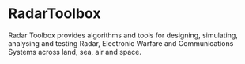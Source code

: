 # RadarToolbox
Radar Toolbox provides algorithms and tools for designing, simulating, analysing and testing Radar, Electronic Warfare and Communications Systems across land, sea, air and space.